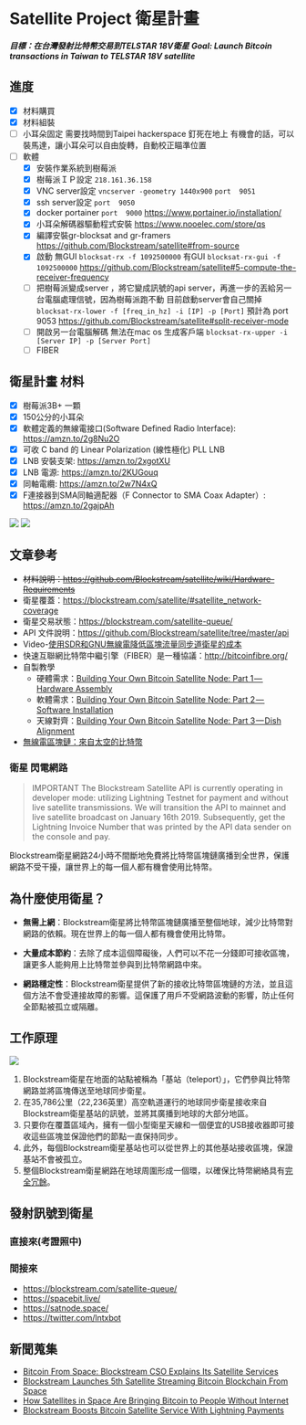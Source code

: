# Satellite Project 衛星計畫

***目標：在台灣發射比特幣交易到TELSTAR 18V衛星***
***Goal: Launch Bitcoin transactions in Taiwan to TELSTAR 18V satellite***

## 進度

- [x] 材料購買
- [x] 材料組裝
- [ ] 小耳朵固定
  需要找時間到Taipei hackerspace 釘死在地上
  有機會的話，可以裝馬達，讓小耳朵可以自由旋轉，自動校正瞄準位置
- [ ] 軟體
    - [x] 安裝作業系統到樹莓派
    - [x] 樹莓派ＩＰ設定
    `218.161.36.158`
    - [x] VNC server設定
    `vncserver -geometry 1440x900`
    `port  9051`
    - [x] ssh server設定
    `port  9050`
    - [x] docker portainer
    `port  9000`
    https://www.portainer.io/installation/
    - [x] 小耳朵解碼器驅動程式安裝
    https://www.nooelec.com/store/qs
    - [x] 編譯安裝gr-blocksat and gr-framers
    https://github.com/Blockstream/satellite#from-source
    - [x] 啟動
    無GUI
    `blocksat-rx -f 1092500000`
    有GUI
    `blocksat-rx-gui -f 1092500000`
    https://github.com/Blockstream/satellite#5-compute-the-receiver-frequency
    - [ ] 把樹莓派變成server ，將它變成訊號的api server，再進一步的丟給另一台電腦處理信號，因為樹莓派跑不動
    目前啟動server會自己關掉
    `blocksat-rx-lower -f [freq_in_hz] -i [IP] -p [Port]`
    預計為 port 9053
    https://github.com/Blockstream/satellite#split-receiver-mode
    - [ ] 開啟另一台電腦解碼
    無法在mac os 生成客戶端
    `blocksat-rx-upper -i [Server IP] -p [Server Port]`
    - [ ] FIBER

## 衛星計畫 材料

- [x] 樹莓派3B+ 一顆
- [x] 150公分的小耳朵
- [x] 軟體定義的無線電接口(Software Defined Radio Interface): https://amzn.to/2g8Nu2O
- [x] 可收 C band 的 Linear Polarization (線性極化) PLL LNB
- [x] LNB 安裝支架: https://amzn.to/2xgotXU
- [x] LNB 電源: https://amzn.to/2KUGouq
- [x] 同軸電纜: https://amzn.to/2w7N4xQ
- [x] F連接器到SMA同軸適配器（F Connector to SMA Coax Adapter）: https://amzn.to/2gajpAh

![](https://raw.githubusercontent.com/wiki/Blockstream/satellite/img/hardware_connections.png)
![](https://i.ibb.co/qWVt7Kb/Screenshot-from-2019-06-17-14-15-42.png)

## 文章參考

* ~~材料說明：https://github.com/Blockstream/satellite/wiki/Hardware-Requirements~~
* 衛星覆蓋：https://blockstream.com/satellite/#satellite_network-coverage
* 衛星交易狀態：https://blockstream.com/satellite-queue/
* API 文件說明：https://github.com/Blockstream/satellite/tree/master/api
* Video-[使用SDR和GNU無線電降低區塊流量同步道衛星的成本](https://www.youtube.com/watch?v=o1N6zjOgmFA&t=158s)
* 快速互聯網比特幣中繼引擎（FIBER）是一種協議：http://bitcoinfibre.org/
* 自製教學
  * 硬體需求：[Building Your Own Bitcoin Satellite Node: Part 1 — Hardware Assembly](/article/building-your-own-bitcoin-satellite-node-part1.md)
  * 軟體需求：[Building Your Own Bitcoin Satellite Node: Part 2 — Software Installation](/article/building-your-own-bitcoin-satellite-node-part2.md)
  * 天線對齊：[Building Your Own Bitcoin Satellite Node: Part 3 — Dish Alignment](/article/building-your-own-bitcoin-satellite-node-part3.md)
* [無線電區塊鏈：來自太空的比特幣](https://hackaday.com/2019/04/02/radio-free-blockchain-bitcoin-from-space/)

### 衛星 閃電網路

> IMPORTANT The Blockstream Satellite API is currently operating in developer mode: utilizing Lightning Testnet for payment and without live satellite transmissions. We will transition the API to mainnet and live satellite broadcast on January 16th 2019.
> Subsequently, get the Lightning Invoice Number that was printed by the API data sender on the console and pay.

Blockstream衛星網路24小時不間斷地免費將比特幣區塊鏈廣播到全世界，保護網路不受干擾，讓世界上的每一個人都有機會使用比特幣。

## 為什麼使用衛星？

* **無需上網**：Blockstream衛星將比特幣區塊鏈廣播至整個地球，減少比特幣對網路的依賴。現在世界上的每一個人都有機會使用比特幣。

* **大量成本節約**：去除了成本這個障礙後，人們可以不花一分錢即可接收區塊，讓更多人能夠用上比特幣並參與到比特幣網路中來。

* **網路穩定性**：Blockstream衛星提供了新的接收比特幣區塊鏈的方法，並且這個方法不會受連接故障的影響。這保護了用戶不受網路波動的影響，防止任何全節點被孤立或隔離。

## 工作原理

![](https://github.com/Blockstream/satellite/raw/master/doc/api_architecture.png?raw=true)

1. Blockstream衛星在地面的站點被稱為「基站（teleport）」，它們參與比特幣網路並將區塊傳送至地球同步衛星。
2. 在35,786公里（22,236英里）高空軌道運行的地球同步衛星接收來自Blockstream衛星基站的訊號，並將其廣播到地球的大部分地區。
3. 只要你在覆蓋區域內，擁有一個小型衛星天線和一個便宜的USB接收器即可接收這些區塊並保證他們的節點一直保持同步。
4. 此外，每個Blockstream衛星基站也可以從世界上的其他基站接收區塊，保證基站不會被孤立。
5. 整個Blockstream衛星網路在地球周圍形成一個環，以確保比特幣網絡具有[完全冗餘](https://zh.wikipedia.org/wiki/%E5%86%97%E9%A4%98)。

## 發射訊號到衛星

### 直接來(考證照中)

### 間接來

* https://blockstream.com/satellite-queue/
* https://spacebit.live/
* https://satnode.space/
* https://twitter.com/lntxbot

## 新聞蒐集

* [Bitcoin From Space: Blockstream CSO Explains Its Satellite Services](https://cointelegraph.com/news/bitcoin-from-space-blockstream-cso-explains-its-satellite-services)
* [Blockstream Launches 5th Satellite Streaming Bitcoin Blockchain From Space](https://cointelegraph.com/news/blockstream-launches-5th-satellite-streaming-bitcoin-blockchain-from-space)
* [How Satellites in Space Are Bringing Bitcoin to People Without Internet](https://blockexplorer.com/news/satellites-bring-bitcoin-to-people-without-internet/)
* [Blockstream Boosts Bitcoin Satellite Service With Lightning Payments](https://www.coindesk.com/blockstream-boosts-bitcoin-satellite-service-with-lightning-payments)